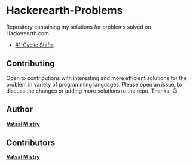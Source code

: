 # Hackerearth-Problems
Repository containing my solutions for problems solved on Hackerearth.com


* [#1-Cyclic Shifts](#1-Cyclic%20Shifts)




## Contributing

Open to contributions with interesting and more efficient solutions for the problem in variety of programming languages. Please open an issue, to discuss the changes or adding more solutions to the repo. Thanks. :smiley:


## Author

[**Vatsal Mistry**](https://mistryvatsal.github.io)

## Contributors 

[**Vatsal Mistry**](https://mistryvatsal.github.io)